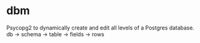 # dbm
Psycopg2 to dynamically create and edit all levels of a Postgres database. db -> schema -> table -> fields -> rows
